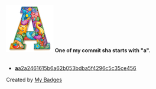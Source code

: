 <img src="https://github.com/my-badges/my-badges/blob/master/badges/abc-commit/a-commit.png?raw=true" alt="One of my commit sha starts with &quot;a&quot;." title="One of my commit sha starts with &quot;a&quot;." width="128">
<strong>One of my commit sha starts with &quot;a&quot;.</strong>
<br><br>

- <a href="https://github.com/OverOrion/opentelemetry-collector-contrib/commit/aa2a2461615b6a62b053bdba5f4296c5c35ce456"><strong>a</strong>a2a2461615b6a62b053bdba5f4296c5c35ce456</a>


Created by <a href="https://github.com/my-badges/my-badges">My Badges</a>